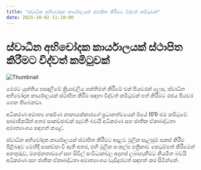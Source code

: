 ```yaml
---
title: "ස්වාධීන අභිචෝදක කාර්යාලයක් ස්ථාපිත කිරීමට විද්වත් කමිටුවක්"
date: 2025-10-02 11:10:00
---
```


# ස්වාධීන අභිචෝදක කාර්යාලයක් ස්ථාපිත කිරීමට විද්වත් කමිටුවක්

![Thumbnail](https://helakuru.sgp1.cdn.digitaloceanspaces.com/esana/images/lib/harshana-nanayakkara-jkl.jpg)

මෙරට යුක්තිය පසඳලීමේ ක්‍රියාවලිය ශක්තිමත් කිරීමේ එක් පියවරක් ලෙස, ස්වාධීන අභිචෝදක කාර්යාලයක් ස්ථාපිත කිරීම සඳහා විද්වත් කමිටුවක් පත් කිරීමට රජය පියවර ගෙන තිබෙනවා.

අධිකරණ අමාත්‍ය හර්ෂණ නානායක්කාරගේ ප්‍රධානත්වයෙන් ඊයේ (01) එම කමිටුවේ සාමාජිකයින් අතර සාකච්ඡාවක් පැවති බවයි අධිකරණ සහ ජාතික ඒකාබද්ධතා අමාත්‍යාංශය සඳහන් කළේ.

ස්වාධීන අභිචෝදක කාර්යාලයක් ස්ථාපිත කිරීමට අදාළව මුලික සැලසුම් සකස් කිරීම පිළිබඳව මෙහිදී සාකච්ඡා වී ඇති අතර, එහි මුලික සංකල්ප පත්‍රිකාව කෙටුම්පත් කිරීමෙන් අනතුරුව, මහජනතාවගේ සහ සිවිල් සංවිධානවල අදහස් ලබාගැනීමට නියමිත බවයි අධිකරණ සහ ජාතික ඒකාබද්ධතා අමාත්‍යාංශය වැඩිදුරටත් සඳහන් කර සිටින්නේ.

